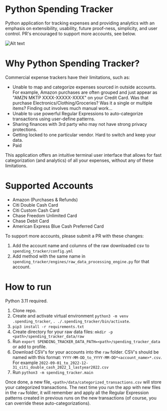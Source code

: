 # Python Spending Tracker

Python application for tracking expenses and providing analytics with an emphasis on extensibility, usability, future proof-ness, simplicity, and user control. PR's encouraged to support more accounts, see below.

![Alt text](./screenshots/screenshot.png?raw=true "Title")

# Why Python Spending Tracker?

Commercial expense trackers have their limitations, such as:

- Unable to map and categorize expenses sourced in outside accounts. For example, Amazon purchases are often grouped and just appear as "AMZN MKTP XXXX-XXXXX-XXXX" on your Credit Card. Was that purchase Electronics/Clothing/Groceries? Was it a single or multiple items? Finding out involves much manual work...
- Unable to use powerful Regular Expressions to auto-categorize transactions using user-define patterns.
- Sharing finances with 3rd party who may not have strong privacy protections.
- Getting locked to one particular vendor. Hard to switch and keep your data.
- Paid

This application offers an intuitive terminal user interface that allows for fast categorization (and analytics) of all your expenses, without any of these limitations.

# Supported Accounts

- Amazon (Purchases & Refunds)
- Citi Double Cash Card
- Citi Custom Cash Card
- Chase Freedom Unlimited Card
- Chase Debit Card
- American Express Blue Cash Preferred Card

To support more accounts, please submit a PR with these changes:
1) Add the account name and columns of the raw downloaded csv to `spending_tracker/config.yml`
2) Add method with the same name in `spending_tracker/engines/raw_data_processing_engine.py` for that account.

# How to run

Python 3.11 required.

1. Clone repo.
2. Create and activate virtual environment `python3 -m venv .spending_tracker`, `. ./.spending_tracker/bin/activate`.
3. `pip3 install -r requirements.txt`
4. Create directory for your raw data files:
    `mkdir -p <path>/spending_tracker_data/raw`
5. Run `export SPENDING_TRACKER_DATA_PATH=<path>/spending_tracker_data` or add to profile.
5. Download CSV's for your accounts into the `raw` folder. CSV's should be named with this format:
   `YYYY-MM-DD_to_YYYY-MM-DD*<account_name>*.csv`. For example `2022-09-01_to_2022-12-31_citi_double_cash_2022_1_lastyear2022.csv`
6. Run `python3 -m spending_tracker.main`

Once done, a new file, `<path>/data/categorized_transactions.csv` will store your categorized transactions. The next time you run the app with new files in the `raw` folder, it will remember and apply all the Regular Expression patterns created in previous runs on the new transactions (of course, you can override these auto-categorizations).
